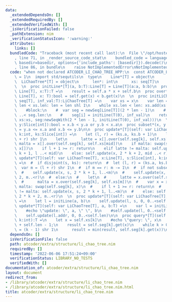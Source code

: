 ```yaml
---
data:
  _extendedDependsOn: []
  _extendedRequiredBy: []
  _extendedVerifiedWith: []
  _isVerificationFailed: false
  _pathExtension: nim
  _verificationStatusIcon: ':warning:'
  attributes:
    links: []
  bundledCode: "Traceback (most recent call last):\n  File \"/opt/hostedtoolcache/Python/3.10.6/x64/lib/python3.10/site-packages/onlinejudge_verify/documentation/build.py\"\
    , line 71, in _render_source_code_stat\n    bundled_code = language.bundle(stat.path,\
    \ basedir=basedir, options={'include_paths': [basedir]}).decode()\n  File \"/opt/hostedtoolcache/Python/3.10.6/x64/lib/python3.10/site-packages/onlinejudge_verify/languages/nim.py\"\
    , line 86, in bundle\n    raise NotImplementedError\nNotImplementedError\n"
  code: "when not declared ATCODER_LI_CHAO_TREE_HPP:\n  const ATCODER_LI_CHAO_TREE_HPP*\
    \ = 1\n  import std/sequtils\n  type\n    Line*[T] = object\n      a, b:T\n  \
    \  LiChaoTree*[T] = object\n      len*: int\n      xs: seq[T]\n      seg: seq[Line[T]]\n\
    \  \n  proc initLine*[T](a, b:T):Line[T] = Line[T](a:a, b:b)\n  proc get*[T](self:\
    \ Line[T], x:T):T =\n    result = self.a * x + self.b\n  proc over*[T](self, b:\
    \ Line[T], x: T):bool = self.get(x) < b.get(x)\n  \n  proc initLiChaoTree*[T](x:\
    \ seq[T], inf_val:T):LiChaoTree[T] =\n    var xs = x\n    var len = 1\n    while\
    \ len < xs.len: len = len shl 1\n    while xs.len < len: xs.add(xs[^1] + 1)\n\
    \    #block:\n    #  var seg = newSeq[Line[T]](2 * len - 1)\n    #  for i in 0\
    \ ..< seg.len:\n    #    seg[i] = initLine(T(0), inf_val)\n    return LiChaoTree[T](len:len,\
    \ xs:xs, seg:newSeqWith(2 * len - 1, initLine(T(0), inf_val)))\n  \n  proc disjoint*(x,\
    \ y:Slice[int]):bool = x.b < y.a or y.b < x.a\n  proc subset*(x, y:Slice[int]):bool\
    \ = y.a <= x.a and x.b <= y.b\n\n  proc update*[T](self: var LiChaoTree[T], x:ptr[Line],\
    \ k:int, ks:Slice[int]) =\n    let (l, r) = (ks.a, ks.b + 1)\n    let mid = (l\
    \ + r) shr 1\n    let\n      latte = x[].over(self.seg[k], self.xs[l])\n     \
    \ malta = x[].over(self.seg[k], self.xs[mid])\n    if malta: swap(self.seg[k],\
    \ x[])\n    if l + 1 >= r: return\n    elif latte != malta: self.update(x, 2 *\
    \ k + 1, l ..< mid)\n    else: self.update(x, 2 * k + 2, mid ..< r)\n\n  \n  #proc\
    \ update*[T](self: var LiChaoTree[T], x:Line[T], s:Slice[int], k:int, ks:Slice[int])\
    \ =\n  #  if disjoint(s, ks): return\n  #  let (l, r) = (ks.a, ks.b + 1)\n  #\
    \  var m = (l + r) shr 1\n  #  if m == r: m -= 1\n  #  if not subset(ks, s):\n\
    \  #    self.update(x, s, 2 * k + 1, l..<m)\n  #    self.update(x, s, 2 * k +\
    \ 2, m..<r)\n  #  else:\n  #    let\n  #      latte = x.over(self.seg[k], self.xs[l])\n\
    \  #      malta = x.over(self.seg[k], self.xs[m])\n  #    var x = x\n  #    if\
    \ malta: swap(self.seg[k], x)\n  #    if l + 1 >= r: return\n  #    elif latte\
    \ != malta: self.update(x, s, 2 * k + 1, l..<m)\n  #    else: self.update(x, s,\
    \ 2 * k + 2, m..<r)\n  \n  proc update*[T](self: var LiChaoTree[T], a, b:T, s:Slice[int])\
    \ =\n    let l = initLine(a, b)\n    self.update(l, s, 0, 0..<self.len)\n  proc\
    \ update*[T](self: var LiChaoTree[T], a, b:T) =\n    var l = initLine(a, b)\n\
    \    #echo \"update: \", a, \" \", b\n    #self.update(l, 0..<self.len, 0, 0..<self.len)\n\
    \    self.update(l.addr, 0, 0..<self.len)\n\n  proc query*[T](self: var LiChaoTree[T],\
    \ k:int):T =\n    let x = self.xs[k]\n    #echo \"query: \", x\n    var k = k\
    \ + self.len - 1;\n    result = self.seg[k].get(x)\n    while k > 0:\n      k\
    \ = (k - 1) shr 1\n      result = min(result, self.seg[k].get(x))\n"
  dependsOn: []
  isVerificationFile: false
  path: atcoder/extra/structure/li_chao_tree.nim
  requiredBy: []
  timestamp: '2022-06-06 17:51:24+09:00'
  verificationStatus: LIBRARY_NO_TESTS
  verifiedWith: []
documentation_of: atcoder/extra/structure/li_chao_tree.nim
layout: document
redirect_from:
- /library/atcoder/extra/structure/li_chao_tree.nim
- /library/atcoder/extra/structure/li_chao_tree.nim.html
title: atcoder/extra/structure/li_chao_tree.nim
---
```

